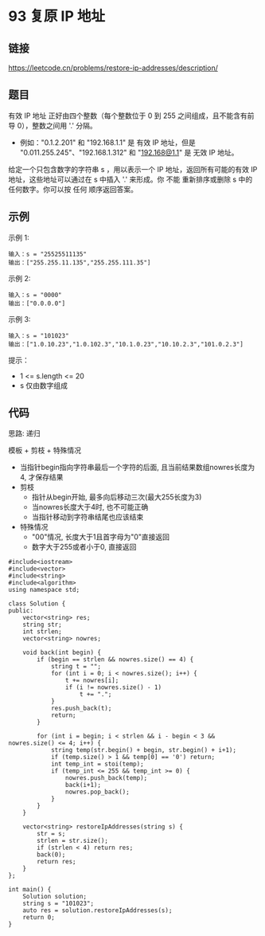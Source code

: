 # 93 复原 IP 地址
## 链接
https://leetcode.cn/problems/restore-ip-addresses/description/

## 题目 
有效 IP 地址 正好由四个整数（每个整数位于 0 到 255 之间组成，且不能含有前导 0），整数之间用 '.' 分隔。

- 例如："0.1.2.201" 和 "192.168.1.1" 是 有效 IP 地址，但是 "0.011.255.245"、"192.168.1.312" 和 "192.168@1.1" 是 无效 IP 地址。

给定一个只包含数字的字符串 s ，用以表示一个 IP 地址，返回所有可能的有效 IP 地址，这些地址可以通过在 s 中插入 '.' 来形成。你 不能 重新排序或删除 s 中的任何数字。你可以按 任何 顺序返回答案。

## 示例
示例 1:
```
输入：s = "25525511135"
输出：["255.255.11.135","255.255.111.35"]
```
示例 2:
```
输入：s = "0000"
输出：["0.0.0.0"]
```
示例 3:
```
输入：s = "101023"
输出：["1.0.10.23","1.0.102.3","10.1.0.23","10.10.2.3","101.0.2.3"]
```

提示：

- 1 <= s.length <= 20
- s 仅由数字组成  

## 代码
思路: 递归

模板 + 剪枝 + 特殊情况
- 当指针begin指向字符串最后一个字符的后面, 且当前结果数组nowres长度为4, 才保存结果
- 剪枝
    - 指针从begin开始, 最多向后移动三次(最大255长度为3)
    - 当nowres长度大于4时, 也不可能正确
    - 当指针移动到字符串结尾也应该结束
- 特殊情况
    - "00"情况, 长度大于1且首字母为"0"直接返回
    - 数字大于255或者小于0, 直接返回

```
#include<iostream>
#include<vector>
#include<string>
#include<algorithm>
using namespace std;

class Solution {
public:
	vector<string> res;
	string str;
	int strlen;
	vector<string> nowres;
	
	void back(int begin) {
		if (begin == strlen && nowres.size() == 4) {
			string t = "";
			for (int i = 0; i < nowres.size(); i++) {
				t += nowres[i];
				if (i != nowres.size() - 1)
					t += ".";
			}
			res.push_back(t);
			return;
		}
		
		for (int i = begin; i < strlen && i - begin < 3 && nowres.size() <= 4; i++) {
			string temp(str.begin() + begin, str.begin() + i+1);
			if (temp.size() > 1 && temp[0] == '0') return;
			int temp_int = stoi(temp);
			if (temp_int <= 255 && temp_int >= 0) {
				nowres.push_back(temp);
				back(i+1);
				nowres.pop_back();
			}
		}
	}
	
    vector<string> restoreIpAddresses(string s) {
    	str = s;
    	strlen = str.size();
		if (strlen < 4) return res;
		back(0);
		return res;
    }
};

int main() {
	Solution solution;
	string s = "101023";
	auto res = solution.restoreIpAddresses(s);
	return 0;
}
```